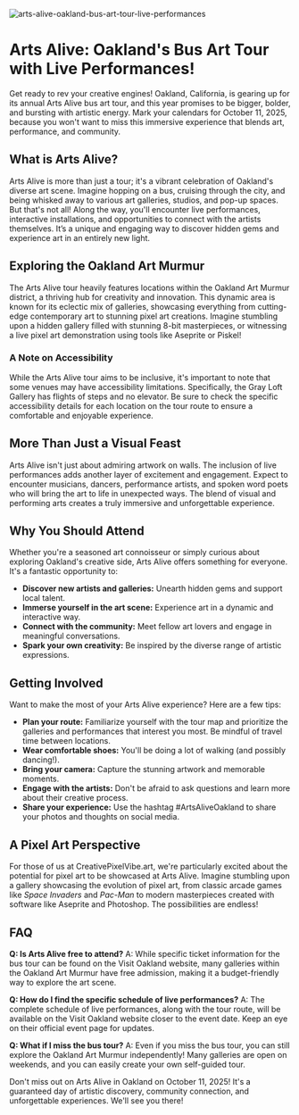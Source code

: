 ![arts-alive-oakland-bus-art-tour-live-performances](https://images.pexels.com/photos/33461883/pexels-photo-33461883.jpeg?auto=compress&cs=tinysrgb&fit=crop&h=627&w=1200)

# Arts Alive: Oakland's Bus Art Tour with Live Performances! 

Get ready to rev your creative engines! Oakland, California, is gearing up for its annual Arts Alive bus art tour, and this year promises to be bigger, bolder, and bursting with artistic energy. Mark your calendars for October 11, 2025, because you won't want to miss this immersive experience that blends art, performance, and community. 

## What is Arts Alive?

Arts Alive is more than just a tour; it's a vibrant celebration of Oakland's diverse art scene. Imagine hopping on a bus, cruising through the city, and being whisked away to various art galleries, studios, and pop-up spaces. But that's not all! Along the way, you'll encounter live performances, interactive installations, and opportunities to connect with the artists themselves. It’s a unique and engaging way to discover hidden gems and experience art in an entirely new light.

## Exploring the Oakland Art Murmur

The Arts Alive tour heavily features locations within the Oakland Art Murmur district, a thriving hub for creativity and innovation. This dynamic area is known for its eclectic mix of galleries, showcasing everything from cutting-edge contemporary art to stunning pixel art creations. Imagine stumbling upon a hidden gallery filled with stunning 8-bit masterpieces, or witnessing a live pixel art demonstration using tools like Aseprite or Piskel!

### A Note on Accessibility

While the Arts Alive tour aims to be inclusive, it's important to note that some venues may have accessibility limitations. Specifically, the Gray Loft Gallery has flights of steps and no elevator. Be sure to check the specific accessibility details for each location on the tour route to ensure a comfortable and enjoyable experience.

## More Than Just a Visual Feast

Arts Alive isn't just about admiring artwork on walls. The inclusion of live performances adds another layer of excitement and engagement. Expect to encounter musicians, dancers, performance artists, and spoken word poets who will bring the art to life in unexpected ways. The blend of visual and performing arts creates a truly immersive and unforgettable experience.

## Why You Should Attend

Whether you're a seasoned art connoisseur or simply curious about exploring Oakland's creative side, Arts Alive offers something for everyone. It's a fantastic opportunity to:

*   **Discover new artists and galleries:** Unearth hidden gems and support local talent.
*   **Immerse yourself in the art scene:** Experience art in a dynamic and interactive way.
*   **Connect with the community:** Meet fellow art lovers and engage in meaningful conversations.
*   **Spark your own creativity:** Be inspired by the diverse range of artistic expressions.

## Getting Involved

Want to make the most of your Arts Alive experience? Here are a few tips:

*   **Plan your route:** Familiarize yourself with the tour map and prioritize the galleries and performances that interest you most. Be mindful of travel time between locations.
*   **Wear comfortable shoes:** You'll be doing a lot of walking (and possibly dancing!).
*   **Bring your camera:** Capture the stunning artwork and memorable moments.
*   **Engage with the artists:** Don't be afraid to ask questions and learn more about their creative process.
*   **Share your experience:** Use the hashtag #ArtsAliveOakland to share your photos and thoughts on social media.

## A Pixel Art Perspective

For those of us at CreativePixelVibe.art, we're particularly excited about the potential for pixel art to be showcased at Arts Alive. Imagine stumbling upon a gallery showcasing the evolution of pixel art, from classic arcade games like *Space Invaders* and *Pac-Man* to modern masterpieces created with software like Aseprite and Photoshop. The possibilities are endless!

## FAQ

**Q: Is Arts Alive free to attend?**
A: While specific ticket information for the bus tour can be found on the Visit Oakland website, many galleries within the Oakland Art Murmur have free admission, making it a budget-friendly way to explore the art scene.

**Q: How do I find the specific schedule of live performances?**
A: The complete schedule of live performances, along with the tour route, will be available on the Visit Oakland website closer to the event date. Keep an eye on their official event page for updates.

**Q: What if I miss the bus tour?**
A: Even if you miss the bus tour, you can still explore the Oakland Art Murmur independently! Many galleries are open on weekends, and you can easily create your own self-guided tour.

Don't miss out on Arts Alive in Oakland on October 11, 2025! It's a guaranteed day of artistic discovery, community connection, and unforgettable experiences. We'll see you there!
